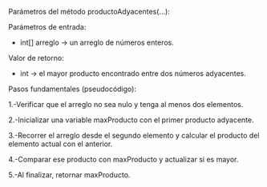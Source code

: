 Parámetros del método productoAdyacentes(...):

Parámetros de entrada:
  - int[] arreglo → un arreglo de números enteros.

Valor de retorno:
  - int → el mayor producto encontrado entre dos números adyacentes.

Pasos fundamentales (pseudocódigo):

1.-Verificar que el arreglo no sea nulo y tenga al menos dos elementos.

2.-Inicializar una variable maxProducto con el primer producto adyacente.

3.-Recorrer el arreglo desde el segundo elemento y calcular el producto del elemento actual con el anterior.

4.-Comparar ese producto con maxProducto y actualizar si es mayor.

5.-Al finalizar, retornar maxProducto.
